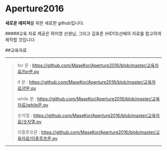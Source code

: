 # Aperture2016

**새로운 에피쳐**를 위한 새로판 github입니다.

#####교육 자료 제공은 하미영 선생님, 그리고 김효준 (HD13)선배의 자료를 참고하여 제작할 것입니다.

##교육자료
***

>for 문 : https://github.com/MaseKor/Aperture2016/blob/master/교육자료/for문.py
>
>if 문 : https://github.com/MaseKor/Aperture2016/blob/master/교육자료/if문.py
>
>while 문 : https://github.com/MaseKor/Aperture2016/blob/master/교육자료/while문.py
>
>숫자열 : https://github.com/MaseKor/Aperture2016/blob/master/교육자료/숫자열.py
>
>이중루프문 : https://github.com/MaseKor/Aperture2016/blob/master/교육자료/이중루프문.py

***

